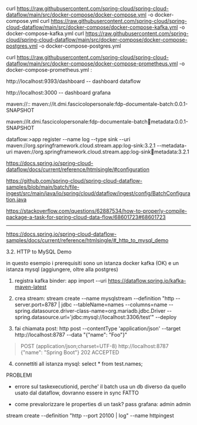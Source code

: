 curl https://raw.githubusercontent.com/spring-cloud/spring-cloud-dataflow/main/src/docker-compose/docker-compose.yml -o docker-compose.yml
curl https://raw.githubusercontent.com/spring-cloud/spring-cloud-dataflow/main/src/docker-compose/docker-compose-kafka.yml -o docker-compose-kafka.yml
curl https://raw.githubusercontent.com/spring-cloud/spring-cloud-dataflow/main/src/docker-compose/docker-compose-postgres.yml -o docker-compose-postgres.yml

curl https://raw.githubusercontent.com/spring-cloud/spring-cloud-dataflow/main/src/docker-compose/docker-compose-prometheus.yml -o docker-compose-prometheus.yml
:


http://localhost:9393/dashboard -- dashboard dataflow

http://localhost:3000  -- dashboard grafana


maven://<groupId>:<artifactId>:<version>
maven://it.dmi.fascicolopersonale:fdp-documentale-batch:0.0.1-SNAPSHOT

maven://it.dmi.fascicolopersonale:fdp-documentale-batch:jar:metadata:0.0.1-SNAPSHOT

dataflow:>app register --name log --type sink
    --uri maven://org.springframework.cloud.stream.app:log-sink:3.2.1
    --metadata-uri maven://org.springframework.cloud.stream.app:log-sink:jar:metadata:3.2.1



https://docs.spring.io/spring-cloud-dataflow/docs/current/reference/htmlsingle/#configuration


https://github.com/spring-cloud/spring-cloud-dataflow-samples/blob/main/batch/file-ingest/src/main/java/io/spring/cloud/dataflow/ingest/config/BatchConfiguration.java


https://stackoverflow.com/questions/62887534/how-to-properly-compile-package-a-task-for-spring-cloud-data-flow/68601723#68601723

--------------

https://docs.spring.io/spring-cloud-dataflow-samples/docs/current/reference/htmlsingle/#_http_to_mysql_demo

3.2. HTTP to MySQL Demo

in questo esempio i prerequisiti sono un istanza docker kafka (OK) e un istanza mysql (aggiungere, oltre alla postgres)

1. registra kafka binder: app import --uri https://dataflow.spring.io/kafka-maven-latest

2. crea stream:
stream create --name mysqlstream --definition "http --server.port=8787 | jdbc --tableName=names --columns=name --spring.datasource.driver-class-name=org.mariadb.jdbc.Driver 
--spring.datasource.url='jdbc:mysql://localhost:3306/test'" --deploy

3. fai chiamata post:
http post --contentType 'application/json' --target http://localhost:8787 --data "{\"name\": \"Foo\"}"

> POST (application/json;charset=UTF-8) http://localhost:8787 {"name": "Spring Boot"}
> 202 ACCEPTED

4. connettiti all istanza mysql: select * from test.names;



PROBLEMI
- errore sul taskexecutionid, perche' il batch usa un db diverso da quello usato dal dataflow, dovranno essere in sync FATTO

- come prevalorizzare le properties di un task?
pass grafana: admin admin


stream create --definition "http --port 20100 | log" --name httpingest

